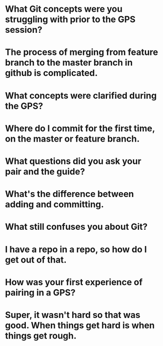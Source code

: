 # What Git concepts were you struggling with prior to the GPS session?
# The process of merging from feature branch to the master branch in github is complicated. 

# What concepts were clarified during the GPS?
# Where do I commit for the first time, on the master or feature branch. 

# What questions did you ask your pair and the guide?
# What's the difference between adding and committing. 

# What still confuses you about Git?
# I have a repo in a repo, so how do I get out of that.

# How was your first experience of pairing in a GPS?
# Super, it wasn't hard so that was good. When things get hard is when things get rough. 

